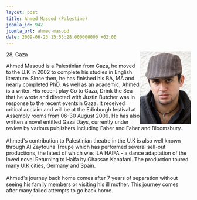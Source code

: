 ```yaml
---
layout: post
title: Ahmed Masood (Palestine)
joomla_id: 942
joomla_url: ahmed-masood
date: 2009-06-23 15:53:28.000000000 +02:00
---
```

<img style="float: right;" alt="AhmedM" src="images/stories/passenger/AhmedM.jpg" width="139" height="199" />28, Gaza
<p>Ahmed Masoud is a Palestinian from Gaza, he moved to the U.K in 2002 to complete his studies in English literature. Since then, he has finished his BA, MA and nearly completed PhD. As well as an academic, Ahmed is a writer. His recent play Go to Gaza, Drink the Sea that he wrote and directed with Justin Butcher was in response to the recent eventsin Gaza. It received critical acclaim and will be at the Edinburgh festival at Assembly rooms from 06-30 August 2009. He has also written a novel entitled Gaza Days, currently under review by various publishers including Faber and Faber and Bloomsbury.<br /> <br />Ahmed's contribution to Palestinian theatre in the U.K is also well known through Al Zaytouna Troupe which has performed several sell-out productions, the latest of which was ILA HAIFA - a dance adaptation of the loved novel Returning to Haifa by Ghassan Kanafani. The production toured many U.K cities, Germany and Spain. <br /> <br />Ahmed's journey back home comes after 7 years of separation without seeing his family members or visiting his ill mother. This journey comes after many failed attempts to go back home.</p>
<p> </p>
